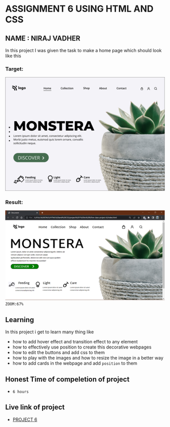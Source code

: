 # ASSIGNMENT 6 USING HTML AND CSS

## NAME : NIRAJ VADHER 

In this project I was given the task to make a home page which should look like this

### Target:
![target](6.png)

### Result:
![result](result.png)
`ZOOM:67%`
## Learning
In this project i get to learn many thing like
- how to add hover effect and transition effect to any element
- how to effectively use position to create this decorative webpages
- how to edit the buttons and add css to them
- how to play with the images and how to resize the image in a better way
- how to add cards in the webpage and add `position` to them

## Honest Time of compeletion of project
- `6 hours`

## Live link of project
 - [PROJECT 6]()